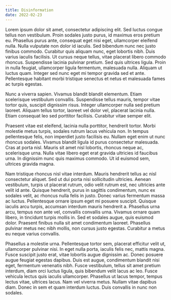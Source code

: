 ```yaml
---
title: Disinformation
date: 2022-02-23
---
```


<!-- Excerpt Start -->
Lorem ipsum dolor sit amet, consectetur adipiscing elit. Sed luctus congue tellus non vestibulum. Proin sodales justo purus, id maximus eros pretium eu. Phasellus purus ante, consequat eget nisi eget, ullamcorper eleifend nulla. Nulla vulputate non dolor id iaculis. Sed bibendum nunc nec justo finibus commodo. Curabitur quis aliquam nunc, eget lobortis nibh. Duis varius iaculis facilisis. Ut cursus neque tellus, vitae placerat libero commodo rhoncus. Suspendisse lacinia pulvinar pretium. Sed quis ultrices ligula. Proin in nulla feugiat, ullamcorper ligula fermentum, malesuada nulla. Aliquam ut luctus quam. Integer sed nunc eget mi tempor gravida sed et ante. Pellentesque habitant morbi tristique senectus et netus et malesuada fames ac turpis egestas.
<!-- Excerpt End -->

Nunc a viverra sapien. Vivamus blandit blandit elementum. Etiam scelerisque vestibulum convallis. Suspendisse tellus mauris, tempor vitae tortor quis, suscipit dignissim risus. Integer ullamcorper nulla sed pretium laoreet. Aliquam tellus tortor, laoreet vel dolor vel, placerat lacinia nulla. Etiam consequat leo sed porttitor facilisis. Curabitur vitae semper elit.

Praesent vitae est eleifend, lacinia nulla porttitor, hendrerit tortor. Morbi molestie metus turpis, sodales rutrum lacus vehicula non. In tempus pellentesque felis, non imperdiet justo facilisis eu. Nullam eget enim ut nunc rhoncus sodales. Vivamus blandit ligula id purus consectetur malesuada. Cras at porta nisl. Mauris sit amet nisl lobortis, rhoncus neque ac, scelerisque urna. Nulla vitae libero eget erat gravida ultricies id faucibus urna. In dignissim nunc quis maximus commodo. Ut id euismod sem, ultrices gravida magna.

Nam tristique rhoncus nisl vitae interdum. Mauris hendrerit tellus ac nisl consectetur aliquet. Sed ut dui porta nisi sollicitudin ultricies. Aenean vestibulum, turpis ut placerat rutrum, odio velit rutrum est, nec ultricies ante velit id ante. Quisque hendrerit, purus in sagittis condimentum, nunc ex sodales velit, ac rhoncus nulla felis in justo. Donec varius fermentum massa ac luctus. Pellentesque ornare ipsum eget mi posuere suscipit. Quisque iaculis arcu turpis, accumsan interdum mauris hendrerit a. Phasellus urna arcu, tempus non ante vel, convallis convallis urna. Vivamus ornare quam libero, in tincidunt turpis mollis in. Sed et sodales augue, quis euismod dolor. Praesent finibus nulla sit amet condimentum laoreet. Phasellus pulvinar metus nec nibh mollis, non cursus justo egestas. Curabitur a metus eu neque varius convallis.

Phasellus a molestie urna. Pellentesque tortor sem, placerat efficitur velit ut, ullamcorper pulvinar nisi. In eget nulla porta, iaculis felis nec, mattis magna. Fusce suscipit justo erat, vitae lobortis augue dignissim ac. Donec posuere augue feugiat egestas dapibus. Duis est augue, condimentum blandit nisi eget, fermentum venenatis nibh. Fusce vestibulum, tellus sit amet pretium interdum, diam orci luctus ligula, quis bibendum velit lacus ac leo. Fusce vehicula lectus quis iaculis ullamcorper. Phasellus ut lacus tempor, tempus lectus vitae, ultrices lacus. Nam vel viverra metus. Nullam vitae dapibus diam. Donec in sem et quam interdum luctus. Duis convallis in nunc non sodales.

